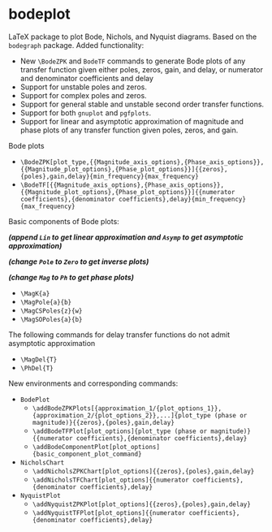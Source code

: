 # bodeplot
LaTeX package to plot Bode, Nichols, and Nyquist diagrams.
Based on the `bodegraph` package.
Added functionality:
 - New `\BodeZPK` and `BodeTF` commands to generate Bode plots of any transfer function given either poles, zeros, gain, and delay, or numerator and denominator coefficients and delay
 - Support for unstable poles and zeros.
 - Support for complex poles and zeros.
 - Support for general stable and unstable second order transfer functions.
 - Support for both `gnuplot` and `pgfplots`.
 - Support for linear and asymptotic approximation of magnitude and phase plots of any transfer function given poles, zeros, and gain.

Bode plots
 - `\BodeZPK[plot_type,{{Magnitude_axis_options},{Phase_axis_options}},{{Magnitude_plot_options},{Phase_plot_options}}]{{zeros},{poles},gain,delay}{min_frequency}{max_frequency}`
 - `\BodeTF[{{Magnitude_axis_options},{Phase_axis_options}},{{Magnitude_plot_options},{Phase_plot_options}}]{{numerator coefficients},{denominator coefficients},delay}{min_frequency}{max_frequency}`

Basic components of Bode plots:

***(append `Lin` to get linear approximation and `Asymp` to get asymptotic approximation)***

***(change `Pole` to `Zero` to get inverse plots)***

***(change `Mag` to `Ph` to get phase plots)***
 - `\MagK{a}`
 - `\MagPole{a}{b}`
 - `\MagCSPoles{z}{w}`
 - `\MagSOPoles{a}{b}`
 
The following commands for delay transfer functions do not admit asymptotic approximation
 - `\MagDel{T}`
 - `\PhDel{T}`

New environments and corresponding commands:
 - `BodePlot`
    - `\addBodeZPKPlots[{approximation_1/{plot_options_1}},{approximation_2/{plot_options_2}},...]{plot_type (phase or magnitude)}{{zeros},{poles},gain,delay}`
    - `\addBodeTFPlot[plot_options]{plot_type (phase or magnitude)}{{numerator coefficients},{denominator coefficients},delay}`
    - `\addBodeComponentPlot[plot_options]{basic_component_plot_command}`
 - `NicholsChart`
    - `\addNicholsZPKChart[plot_options]{{zeros},{poles},gain,delay}`
    - `\addNicholsTFChart[plot_options]{{numerator coefficients},{denominator coefficients},delay}`
 - `NyquistPlot`
    - `\addNyquistZPKPlot[plot_options]{{zeros},{poles},gain,delay}`
    - `\addNyquistTFPlot[plot_options]{{numerator coefficients},{denominator coefficients},delay}`
